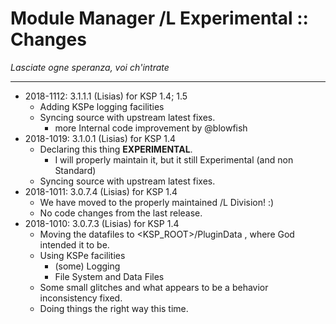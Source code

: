# Module Manager /L Experimental :: Changes
*Lasciate ogne speranza, voi ch'intrate*
- - -

* 2018-1112: 3.1.1.1 (Lisias) for KSP 1.4; 1.5
	+ Adding KSPe logging facilities
	+ Syncing source with upstream latest fixes.  
		- more Internal code improvement by @blowfish  
* 2018-1019: 3.1.0.1 (Lisias) for KSP 1.4
	+  Declaring this thing **EXPERIMENTAL**.
		- I will properly maintain it, but it still Experimental (and non Standard)
	+ Syncing source with upstream latest fixes.  
* 2018-1011: 3.0.7.4 (Lisias) for KSP 1.4
	+ We have moved to the properly maintained /L Division! :)
	+ No code changes from the last release.
* 2018-1010: 3.0.7.3 (Lisias) for KSP 1.4
	+ Moving the datafiles	 to <KSP_ROOT>/PluginData , where God intended it to be.
	+ Using KSPe facilities
		- (some) Logging
		- File System and Data Files
	+ Some small glitches and what appears to be a behavior inconsistency fixed. 
	+ Doing things the right way this time.
